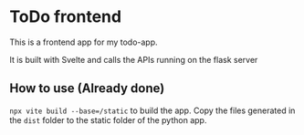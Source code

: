 # ToDo frontend

This is a frontend app for my todo-app.

It is built with Svelte and calls the APIs running on the flask server


## How to use (Already done)
`npx vite build --base=/static` to build the app.
Copy the files generated in the `dist` folder to the static folder of the python app.